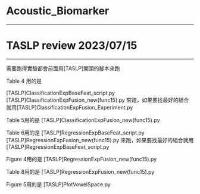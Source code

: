 # Acoustic_Biomarker
---
<!---
# 新增2022/03/08
1. 生feature的兩個腳本：3.LevelOfClustering_LOC.py 、4.Calculate_coordinationindexes.py 會生出fraction的資料(df_formant_statistic_TD_normal_doc.pkl) 
2. 這些fraction統一來自articulation/HYPERPARAM/PeopleSelect.py裡面定義
3. Statistical_tests.py 對ASD TD人的定義也統一從articulation/HYPERPARAM/PeopleSelect.py來
4. 資料生成到拿去跑CV會需要手動一個copy的動作


## 本Repo的架構
---

所有的feature 計算執行腳本在 acoustic_biomarker/ 之下。計算feature的function module會放在feature資料夾裡面（ex: articulation）

#### 參數儲存：
```
├── articulation
│   ├── HYPERPARAM
```

#### 執行feature計算腳本：
```
├── Analyze_DOCKID_syncrony_formant.py (dynamic feature)
├── Analyze_DOCKID_syncrony_phonation.py (dynamic feature)
├── Analyze_F0_phonation.py (static feature)
├── Analyze_F1F2_tVSA_FCR.py (static feature)


├── articulation
│   ├── Get_F1F2.py
│   ├── Multiprocess.py
```
#### 特定功能執行腳本：
```
├── Main_regression.py (Leave one out prediction 實驗)
├── Statistical_tests.py (做各種統計分析的腳本)
├── GetSpeechSpeed.py (算一些trivial feature的腳本（字數、語速）)
```

#### Context dependent phone 執行腳本：
```
├── get_Context_dependant_phone_ver2.py
├── Try_Context_dependant_phone_multithread.py
├── Analyze_Context_dependant_phone.py
```


#### Module:

```
├── CtxDepPhone_merger.py
├── Filtering_n_FeatureExtracting.py
├── metric.py
├── utils_jack.py


├── phonation
│   ├── phonation.py
├── articulation
│   ├── articulation.py
```

### miscellaneous.py

暫且拿來做一些分析上需要用的雜工

目前可以拿來比較CtxPhone 跟 original phone 在Vowel space分佈上的差別

![](https://i.imgur.com/dYV0dgF.png)


# Statistical_tests.py

拿來進行統計分析的script，一般會做的統計分析有兩種：correlation和t-test(or U-test, Anova)， 統計對象可以發生在各族群間(ASD/TD, male/female, AD/AS/HFA)
還有做regression (OLS) 來檢查有沒有compounds


`Input: df_formant_statistics`


# get_Context_dependant_phone_ver2.py

從Formant_utt_symb製造各種context dependendt phone的script (會需要時間)，運作方式是
可以從CtxDepPhone_merger.py 融合規則，從phonwopros編寫phone群組規則

-->


# TASLP review 2023/07/15
---

需要跑得實驗都會前面用[TASLP]開頭的腳本來跑

Table 4 用的是

[TASLP]ClassificationExpBaseFeat_script.py
[TASLP]ClassificationExpFusion_new(func15).py
來跑，如果要找最好的組合就用[TASLP]ClassificationExpFusion_Experiment.py

Table 5用的是
[TASLP]ClassificationExpFusion_new(func15).py

Table 6用的是
[TASLP]RegressionExpBaseFeat_script.py
[TASLP]RegressionExpFusion_new(func15).py
來跑，如果要找最好的組合就用[TASLP]RegressionExpBaseFeat_script.py

Figure 4用的是
[TASLP]RegressionExpFusion_new(func15).py

Table 8用的是
[TASLP]RegressionExpFusion_new(func15).py

Figure 5用的是
[TASLP]PlotVowelSpace.py